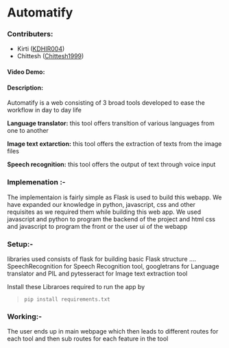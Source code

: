 # Automatify

### Contributers:
- Kirti ([KDHIR004](https://github.com/KDHIR004))
- Chittesh ([Chittesh1999](https://github.com/Chittesh1999))


#### Video Demo:  <URL HERE>
#### Description:
Automatify is a web consisting of 3 broad tools developed to ease the workflow in day to day life

**Language translator:** this tool offers transltion of various languages from one to another

**Image text extarction:** this tool offers the extraction of texts from the image files

**Speech recognition:** this tool offers the output of text through voice input

### Implemenation :-
The implementaion is fairly simple as Flask is used to build this webapp. We have expanded our knowledge in python, javascript, css and other requisites as we required them while building this web app. We used javascript and python to program the backend of the project and html css and javascript to program the front or the user ui of the webapp

### Setup:- 
libraries used consists of flask for building basic Flask structure .... SpeechRecognition for Speech Recognition tool, googletrans for Language translator and PIL and pytesseract for Image text extraction tool

Install these Libraroes required to run the app by 
  > `pip install requirements.txt`

### Working:-
The user ends up in main webpage which then leads to different routes for each tool and then sub routes for each feature in the tool 
